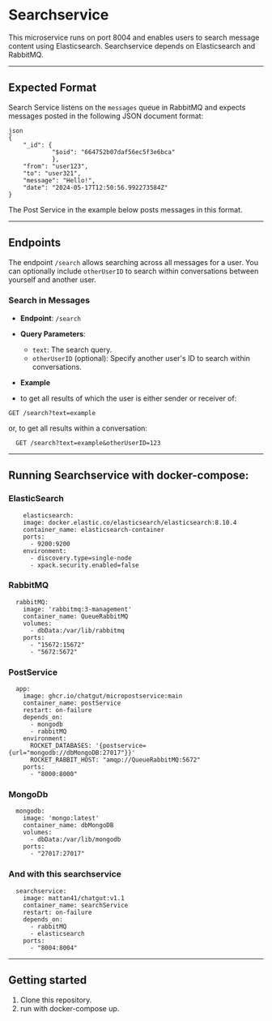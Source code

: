 # Searchservice 
This microservice runs on port 8004 and enables users to search message content using Elasticsearch. Searchservice depends on Elasticsearch and RabbitMQ.
___
## Expected Format
Search Service listens on the `messages` queue in RabbitMQ and expects messages posted in the following JSON document format:
```
json
{
    "_id": {
            "$oid": "664752b07daf56ec5f3e6bca"
            },
    "from": "user123",
    "to": "user321",
    "message": "Hello!",
    "date": "2024-05-17T12:50:56.992273584Z"
}
```
The Post Service in the example below posts messages in this format.

___
## Endpoints
The endpoint `/search` allows searching across all messages for a user. 
You can optionally include `otherUserID` to search within conversations between yourself and another user.

### Search in Messages

  - **Endpoint**: `/search`
  
  - **Query Parameters**:
    - `text`: The search query.
    - `otherUserID` (optional): Specify another user's ID to search within conversations.
  - **Example**
  - to get all results of which the user is either sender or receiver of:

  ```
  GET /search?text=example
  ```
  or, to get all results within a conversation:
  ```
    GET /search?text=example&otherUserID=123
  ```
___
## Running Searchservice with docker-compose: 
### ElasticSearch
```  
    elasticsearch:
    image: docker.elastic.co/elasticsearch/elasticsearch:8.10.4
    container_name: elasticsearch-container
    ports:
      - 9200:9200
    environment:
      - discovery.type=single-node
      - xpack.security.enabled=false
```
      
### RabbitMQ
```
  rabbitMQ:
    image: 'rabbitmq:3-management'
    container_name: QueueRabbitMQ
    volumes:
      - dbData:/var/lib/rabbitmq
    ports:
      - "15672:15672"
      - "5672:5672"
```

### PostService
```
  app:
    image: ghcr.io/chatgut/micropostservice:main
    container_name: postService
    restart: on-failure
    depends_on:
      - mongodb
      - rabbitMQ
    environment:
      ROCKET_DATABASES: '{postservice={url="mongodb://dbMongoDB:27017"}}'
      ROCKET_RABBIT_HOST: "amqp://QueueRabbitMQ:5672"
    ports:
      - "8000:8000"
```
### MongoDb
```
  mongodb:
    image: 'mongo:latest'
    container_name: dbMongoDB
    volumes:
      - dbData:/var/lib/mongodb
    ports:
      - "27017:27017"
```

### And with this searchservice
```
  searchservice:
    image: mattan41/chatgut:v1.1
    container_name: searchService
    restart: on-failure
    depends_on:
      - rabbitMQ
      - elasticsearch
    ports:
      - "8004:8004"
```
___

## Getting started
1. Clone this repository.
2. run with docker-compose up.